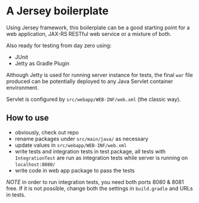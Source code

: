 # A Jersey boilerplate
Using Jersey framework, this boilerplate can be a good starting point for a web application, JAX-RS RESTful web service or a mixture of both.

Also ready for testing from day zero using:
 - JUnit
 - Jetty as Gradle Plugin

Although Jetty is used for running server instance for tests, the final `war` file produced can be potentially deployed to any Java Servlet container environment.

Servlet is configured by `src/webapp/WEB-INF/web.xml` (the classic way).

## How to use
 - obviously, check out repo
 - rename packages under `src/main/java/` as necessary
 - update values in `src/webapp/WEB-INF/web.xml`
 - write tests and integration tests in test package, all tests with `IntegrationTest` are run as integration tests while server is running on `localhost:8080/`
 - write code in web app package to pass the tests


*NOTE* in order to run integration tests, you need both ports 8080 & 8081 free. If it is not possible, change both the
settings in `build.gradle` and URLs in tests.